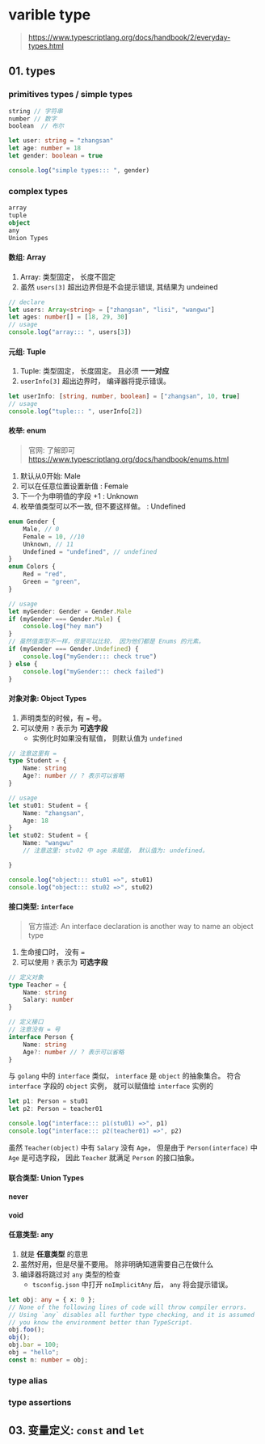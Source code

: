 # varible type

> https://www.typescriptlang.org/docs/handbook/2/everyday-types.html

## 01. types

### primitives types / simple types

```ts
string // 字符串
number // 数字
boolean  // 布尔
```

```ts
let user: string = "zhangsan"
let age: number = 18
let gender: boolean = true

console.log("simple types::: ", gender)
```

### complex types

```ts
array
tuple
object
any
Union Types
```

#### 数组: Array

1. Array: 类型固定， 长度不固定
2. 虽然 `users[3]` 超出边界但是不会提示错误, 其结果为 undeined

```ts
// declare
let users: Array<string> = ["zhangsan", "lisi", "wangwu"]
let ages: number[] = [18, 29, 30]
// usage
console.log("array::: ", users[3])
```

#### 元组: Tuple

1. Tuple: 类型固定， 长度固定。 且必须 **一一对应**
2. `userInfo[3]` 超出边界时， 编译器将提示错误。

```ts
let userInfo: [string, number, boolean] = ["zhangsan", 10, true]
// usage
console.log("tuple::: ", userInfo[2])
```

#### 枚举: enum

> 官网: 了解即可 https://www.typescriptlang.org/docs/handbook/enums.html

1. 默认从0开始: Male
2. 可以在任意位置设置新值 : Female
3. 下一个为申明值的字段 +1 : Unknown
4. 枚举值类型可以不一致, 但不要这样做。 : Undefined

```ts
enum Gender {
    Male, // 0 
    Female = 10, //10
    Unknown, // 11
    Undefined = "undefined", // undefined
}
enum Colors {
    Red = "red",
    Green = "green",
}

// usage
let myGender: Gender = Gender.Male
if (myGender === Gender.Male) {
    console.log("hey man")
}
// 虽然值类型不一样，但是可以比较， 因为他们都是 Enums 的元素。
if (myGender === Gender.Undefined) {
    console.log("myGender::: check true")
} else {
    console.log("myGender::: check failed")
}
```

#### 对象对象: Object Types

1. 声明类型的时候，有 `=` 号。
2. 可以使用 `?` 表示为 **可选字段**
    + 实例化时如果没有赋值， 则默认值为 `undefined`

```ts
// 注意这里有 = 
type Student = {
    Name: string
    Age?: number // ? 表示可以省略
}

// usage
let stu01: Student = {
    Name: "zhangsan",
    Age: 18
}
let stu02: Student = {
    Name: "wangwu"
    // 注意这里: stu02 中 age 未赋值， 默认值为: undefined。

}

console.log("object::: stu01 =>", stu01)
console.log("object::: stu02 =>", stu02)

```

#### 接口类型: `interface`

> 官方描述: 
> An interface declaration is another way to name an object type


1. 生命接口时， 没有 `=`
2. 可以使用 `?` 表示为 **可选字段**

```ts
// 定义对象
type Teacher = {
    Name: string
    Salary: number
}

// 定义接口
// 注意没有 = 号
interface Person {
    Name: string
    Age?: number // ? 表示可以省略
}
```

与 `golang` 中的 `interface` 类似， `interface` 是 `object` 的抽象集合。 符合 `interface` 字段的 `object` 实例， 就可以赋值给 `interface` 实例的

```ts
let p1: Person = stu01
let p2: Person = teacher01

console.log("interface::: p1(stu01) =>", p1)
console.log("interface::: p2(teacher01) =>", p2)
```

虽然 `Teacher(object)` 中有 `Salary` 没有 `Age`， 但是由于  `Person(interface)` 中 `Age` 是可选字段， 因此 `Teacher` 就满足 `Person` 的接口抽象。

#### 联合类型: Union Types



#### never

#### void

#### 任意类型: any

1. 就是 **任意类型** 的意思
2. 虽然好用，但是尽量不要用。 除非明确知道需要自己在做什么
3. 编译器将跳过对 `any` 类型的检查
    + `tsconfig.json` 中打开 `noImplicitAny` 后， `any` 将会提示错误。

```ts
let obj: any = { x: 0 };
// None of the following lines of code will throw compiler errors.
// Using `any` disables all further type checking, and it is assumed 
// you know the environment better than TypeScript.
obj.foo();
obj();
obj.bar = 100;
obj = "hello";
const n: number = obj;
```

### type alias

### type assertions



## 03. 变量定义: `const` and `let`

